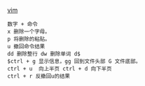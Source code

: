 [vim](../杂项/vim.md) <br>
```vim file:"note"
数字 + 命令
x 删除一个字母。
p 将删除的粘贴。
u 撤回命令结果
dd 删除整行 dw 删除单词 d$ 
$ctrl + g 显示信息，gg 回到文件头部 G 文件底部。
ctrl + u  向上半页 ctrl + d 向下半页
ctrl + r 反撤回u的结果

```
